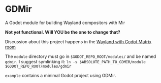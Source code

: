 # GDMir

A Godot module for building Wayland compositors with Mir

**Not yet functional. Will YOU be the one to change that?**

Discussion about this project happens in the [Wayland with Godot Matrix room](https://matrix.to/#/!rBmyrWnyssyCORKYgR:matrix.org)

The `module` directory must go in `$GODOT_REPO_ROOT/modules/` and be named `gdmir`. I suggest symlinking it: `ln -s $ABSOLUTE_PATH_TO_GDMIR/module $GODOT_REPO_ROOT/modules/gdmir`

`example` contains a minimal Godot project using GDMir.
